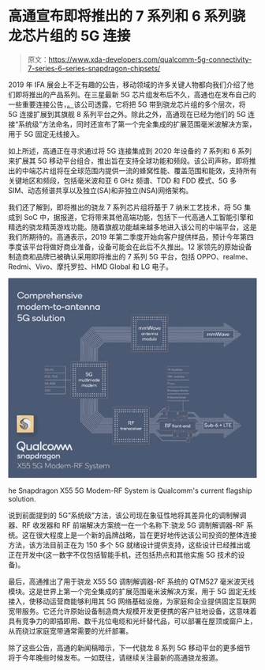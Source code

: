 # 高通宣布即将推出的 7 系列和 6 系列骁龙芯片组的 5G 连接

> 原文：<https://www.xda-developers.com/qualcomm-5g-connectivity-7-series-6-series-snapdragon-chipsets/>

2019 年 IFA 展会上不乏有趣的公告，移动领域的许多关键人物都向我们介绍了他们即将推出的产品系列。在三星最新 5G 芯片组发布后不久，高通也在发布自己的一些重要连接公告，[。](https://www.xda-developers.com/samsung-exynos-980-5g-modem/)该公司透露，它将把 5G 带到骁龙芯片组的多个层次，将 5G 连接扩展到其旗舰 8 系列平台之外。除此之外，高通现在已经为他们的 5G 连接“系统级”方法命名，同时还宣布了第一个完全集成的扩展范围毫米波解决方案，用于 5G 固定无线接入。

如上所述，高通正在寻求通过将 5G 连接集成到 2020 年设备的 7 系列和 6 系列来扩展其 5G 移动平台组合，推出旨在支持全球功能和频段。该公司声称，即将推出的中端芯片组将在全球范围内提供一流的蜂窝性能、覆盖范围和能效，支持所有关键地区和频段，包括毫米波和亚 6 GHz 频谱、TDD 和 FDD 模式、5G 多 SIM、动态频谱共享以及独立(SA)和非独立(NSA)网络架构。

我们还了解到，即将推出的骁龙 7 系列芯片组将基于 7 纳米工艺技术，将 5G 集成到 SoC 中，据报道，它将带来其他高端功能，包括下一代高通人工智能引擎和精选的骁龙精英游戏功能。随着旗舰功能越来越多地进入该公司的中端平台，这是我们所期待的。高通表示，2019 年第二季度开始向客户提供样品，预计今年第四季度该平台将做好商业准备，设备可能会在此后不久推出。12 家领先的原始设备制造商和品牌已被确认采用即将推出的 7 系列 5G 平台，包括 OPPO、realme、Redmi、Vivo、摩托罗拉、HMD Global 和 LG 电子。

 <picture>![Snapdragon X55 5G Modem-RF System](img/5aa10f76a5fefe5221e260ee940a8ff7.png)</picture> 

he Snapdragon X55 5G Modem-RF System is Qualcomm's current flagship solution.

说到前面提到的 5G“系统级”方法，该公司现在象征性地将其差异化的调制解调器、RF 收发器和 RF 前端解决方案统一在一个名称下:骁龙 5G 调制解调器-RF 系统。这在很大程度上是一个新的品牌战略，旨在更好地传达该公司投资的整体连接方法，该方法目前正在为 150 多个 5G 就绪设计提供支持，这些设计已经推出或正在开发中(这一数字不仅包括智能手机，还包括热点和其他实施 5G 技术的设备)。

最后，高通推出了用于骁龙 X55 5G 调制解调器-RF 系统的 QTM527 毫米波天线模块。这是世界上第一个完全集成的扩展范围毫米波解决方案，用于 5G 固定无线接入，使移动运营商能够利用其 5G 网络基础设施，为家庭和企业提供固定互联网宽带服务。它还允许原始设备制造商大规模开发更便携的客户驻地设备，这意味着具有竞争力的即插即用、数千兆位电缆和光纤替代品，可以部署在屋顶或窗户上，从而绕过家庭宽带通常需要的光纤部署。

除了这些公告，高通的新闻稿暗示，下一代骁龙 8 系列 5G 移动平台的更多细节将于今年晚些时候发布。一如既往，请继续关注最新的高通骁龙报道。